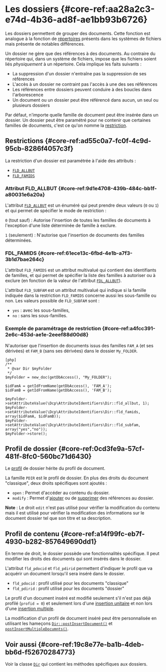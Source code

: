 # Les dossiers {#core-ref:aa28a2c3-e74d-4b36-ad8f-ae1bb93b6726}

Les dossiers permettent de grouper des documents. 
Cette fonction est analogue à la fonction de [répertoires][repertoire]
présents dans les systèmes de fichiers mais présente de notables différences.

Un dossier ne gère que des références à des documents. Au
contraire du répertoire qui, dans un système de fichiers, impose que les
fichiers soient liés *physiquement* à un répertoire. Cela implique les faits
suivants :

*   La suppression d'un dossier n'entraîne pas la suppression de ses références
*   L'accès à un dossier ne contraint pas l'accès à une des ses références
*   Les références entre dossiers peuvent conduire à des boucles dans l'arborescence
*   Un document ou un dossier peut être référencé dans aucun, un seul ou plusieurs dossiers

Par défaut, n'importe quelle famille de document peut être insérée dans un
dossier. Un dossier peut être paramétré pour ne contenir que certaines familles
de documents, c'est ce qu'on nomme la [restriction][restriction].

## Restrictions {#core-ref:ad55c0a7-fc0f-4c9d-95cb-8286f4057c3f}

La restriction d'un dossier est paramétrée à l'aide des attributs :

*   [`FLD_ALLBUT`][fld_allbut]
*   [`FLD_FAMIDS`][fld_famids]

### Attribut FLD_ALLBUT {#core-ref:9d1e4708-439b-484c-bb1f-a80031e6a20a}

L'attribut [`FLD_ALLBUT`][fld_allbut] est un énuméré qui peut prendre deux
valeurs (`0` ou `1`) et qui permet de spécifier le mode de restriction :

`0` (tout sauf)
:   Autorise l'insertion de toutes les familles de documents à l'exception d'une liste
    déterminée de famille à exclure.

`1` (seulement)
:   N'autorise que l'insertion de documents des familles déterminées.

### FDL_FAMIDS {#core-ref:61ece13c-6fbd-4e1b-a7f3-3b1d7bae264c}

L'attribut `FLD_FAMIDS` est un attribut multivalué qui contient
des identifiants de familles, et qui permet de spécifier la liste des familles à
autoriser ou à exclure (en fonction de la valeur de l'attribut
[`FDL_ALLBUT`][fld_allbut]).

L'attribut `FLD_SUBFAM` est un attribut multivalué qui indique si la famille
indiquée dans la restriction `FLD_FAMIDS` concerne aussi les sous-famille ou non.
Les valeurs possible de `FLD_SUBFAM` sont :

*   `yes` : avec les sous-familles,
*   `no` : sans les sous-familles.

### Exemple de paramétrage de restriction {#core-ref:a4fcc391-2e6c-453d-ae1e-2eeef88d00d8}

N'autoriser que l'insertion de documents issus des familles `FAM_A` (et ses
dérivées) et `FAM_B` (sans ses dérivées) dans le dossier `My_FOLDER`.

    [php]
    /**
     * @var Dir $myFolder
     */
    $myFolder = new_doc(getDbAccess(), "My_FOLDER");
      
    $idFamA = getIdFromName(getDbAccess(), 'FAM_A');
    $idFamB = getIdFromName(getDbAccess(), 'FAM_B');
    
    $myFolder->setAttributeValue(\Dcp\AttributeIdentifiers\Dir::fld_allbut, 1);
    $myFolder->setAttributeValue(\Dcp\AttributeIdentifiers\Dir::fld_famids, array($idFamA, $idFamB));
    $myFolder->setAttributeValue(\Dcp\AttributeIdentifiers\Dir::fld_subfam, array("yes","no"));
    $myFolder->store();


## Profil de dossier {#core-ref:0cd3fe9a-57cf-481f-8fc0-560bc71d6430}

Le [profil][profil] de dossier hérite du profil de document.

La famille `PDIR` est le profil de dossier. En plus des droits du document
"classique", deux droits spécifiques sont ajoutés :

*   `open` : Permet d'accéder au contenu du dossier.
*   `modify` : Permet d'[ajouter][insertdocument] ou de 
    [supprimer][removedocument] des références au dossier.

**Note** : Le droit `edit` n'est pas utilisé pour vérifier la modification du
contenu mais il est utilisé pour vérifier la modification des informations sur
le document dossier tel que son titre et sa description.

## Profil de contenu {#core-ref:a14f99fc-eb7f-4930-b282-857649690dd1}

En terme de droit, le dossier possède une fonctionnalités spécifique.
Il peut modifier les droits des documents qui sont insérés dans le dossier.

L'attribut `fld_pdocid` et `fld_pdirid` permettent d'indiquer le profil que va
acquérir un document lorsqu'il sera inséré dans le dossier.

*   `fld_pdocid` : profil utilisé pour les documents "classique"
*   `fld_pdirid` : profil utilisé pour les documents "dossier"

Le profil d'un document inséré est modifié seulement s'il n'est pas déjà profilé
(`profid = 0`) et seulement lors d'une [insertion unitaire][insertdocument] et
non lors d'une [insertion multiple][insertmultiple].

La modification d'un profil de document inséré peut être personnalisée en
utilisant les hameçons [`Dir::postInsertDocument()`][postinsertdoc] et
[`postInsertMultipleDocumnts()`][postinsertdocs].

## Voir aussi {#core-ref:19c8e77e-ba1b-4deb-bb6d-f52670284773}

Voir la classe [`Dir`][dir] qui contient les méthodes spécifiques aux dossiers.

<!-- links -->
[repertoire]:   http://fr.wikipedia.org/wiki/R%C3%A9pertoire_%28informatique%29 "Répertoire sur Wikipédia"
[restriction]: #core-ref:ad55c0a7-fc0f-4c9d-95cb-8286f4057c3f
[fld_allbut]:  #core-ref:9d1e4708-439b-484c-bb1f-a80031e6a20a
[fld_famids]:  #core-ref:61ece13c-6fbd-4e1b-a7f3-3b1d7bae264c
[dir]:         #core-ref:dd2077e0-7f3d-4974-bdb0-62a92427754d
[profil]:       #core-ref:f1575705-10e8-4bf2-83b3-4c0b5bfb77cf
[insertdocument]: #core-ref:9575ff95-480a-4dfb-9cd0-b89f44c3fad7
[insertmultiple]: #core-ref:b66ef951-c5ee-4ee0-9499-7913ed805042
[removedocument]: #core-ref:d337e186-8066-49e2-92a0-26aa518cbf41
[postinsertdoc]: #core-ref:65ec2b4a-8878-4004-8e42-0de8c359a231
[postinsertdocs]: #core-ref:e3cd509f-8678-4dec-a0cf-33aa39674cfe